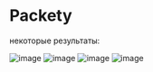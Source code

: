 # Packety
некоторые результаты:

![image](https://github.com/Olga257/Packety/assets/86672770/5a6fbd8a-873b-4b32-a04c-c82cd8fe7c0d)
![image](https://github.com/Olga257/Packety/assets/86672770/9fddbb91-a4e5-4a10-9a54-7d59ef8c9fdd)
![image](https://github.com/Olga257/Packety/assets/86672770/f019ebf6-37a7-468a-ba9d-d5db95b474fb)
![image](https://github.com/Olga257/Packety/assets/86672770/95563362-19f6-46d5-9cd8-7d1147515943)
